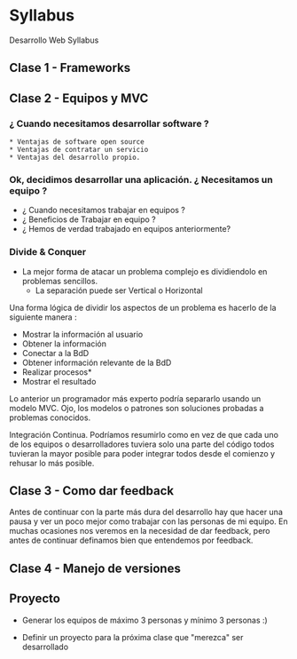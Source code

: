 # Syllabus
Desarrollo Web Syllabus



## Clase 1 - Frameworks


## Clase 2 - Equipos y MVC

###  ¿ Cuando necesitamos desarrollar software ?
	* Ventajas de software open source
	* Ventajas de contratar un servicio
	* Ventajas del desarrollo propio.

### Ok, decidimos desarrollar una aplicación. ¿ Necesitamos un equipo ?

 * ¿ Cuando necesitamos trabajar en equipos ?
 * ¿ Beneficios de Trabajar en equipo ?
 * ¿ Hemos de verdad trabajado en equipos anteriormente?

### Divide & Conquer
* La mejor forma de atacar un problema complejo es dividiendolo en problemas sencillos.
	- La separación puede ser Vertical o Horizontal

Una forma lógica de dividir los aspectos de un problema es hacerlo de la siguiente manera :
* Mostrar la información al usuario
* Obtener la información
* Conectar a la BdD
* Obtener información relevante de la BdD
*	 Realizar procesos*
*	 Mostrar el resultado

Lo anterior un programador más experto podría separarlo usando un modelo MVC. Ojo, los modelos o patrones son soluciones probadas a problemas conocidos.

Integración Continua. Podríamos resumirlo como en vez de que cada uno de los equipos o desarrolladores tuviera solo una parte del código todos tuvieran la mayor posible para poder integrar todos desde el comienzo y rehusar lo más posible.


## Clase 3 - Como dar feedback

Antes de continuar con la parte más dura del desarrollo hay que hacer una pausa y ver un poco mejor como trabajar con las personas de mi equipo. En muchas ocasiones nos veremos en la necesidad de dar feedback, pero antes de continuar definamos bien que entendemos por feedback.



## Clase 4 - Manejo de versiones


## Proyecto

* Generar los equipos de máximo 3 personas y mínimo 3 personas :)

* Definir un proyecto para la próxima clase que "merezca" ser desarrollado

